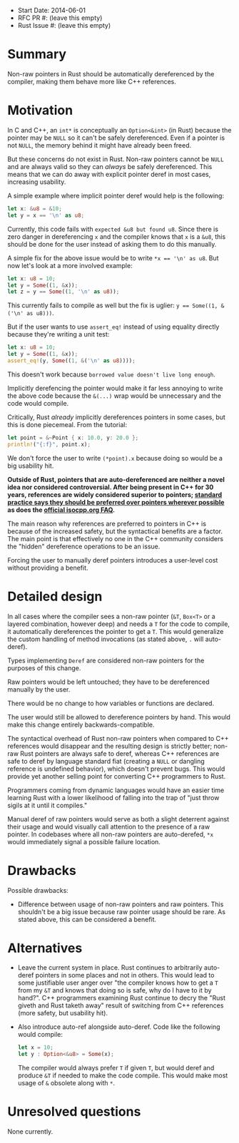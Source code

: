 - Start Date: 2014-06-01
- RFC PR #: (leave this empty)
- Rust Issue #: (leave this empty)

# Summary

Non-raw pointers in Rust should be automatically dereferenced by the compiler,
making them behave more like C++ references.

# Motivation

In C and C++, an `int*` is conceptually an `Option<&int>` (in Rust) because the
pointer may be `NULL` so it can't be safely dereferenced. Even if a pointer is
not `NULL`, the memory behind it might have already been freed.

But these concerns do not exist in Rust. Non-raw pointers cannot be `NULL` and
are always valid so they can _always_ be safely dereferenced. This means that we
can do away with explicit pointer deref in most cases, increasing usability.

A simple example where implicit pointer deref would help is the following:

```rust
let x: &u8 = &10;
let y = x == '\n' as u8;
```

Currently, this code fails with `expected &u8 but found u8`. Since there is zero
danger in dereferencing `x` and the compiler knows that `x` is a `&u8`, this
should be done for the user instead of asking them to do this manually.

A simple fix for the above issue would be to write `*x == '\n' as u8`. But now
let's look at a more involved example:

```rust
let x: u8 = 10;
let y = Some((1, &x));
let z = y == Some((1, '\n' as u8));
```

This currently fails to compile as well but the fix is uglier:
`y == Some((1, &('\n' as u8)))`.


But if the user wants to use `assert_eq!` instead of using equality directly
because they're writing a unit test:

```rust
let x: u8 = 10;
let y = Some((1, &x));
assert_eq!(y, Some((1, &('\n' as u8))));
```

This doesn't work because `borrowed value doesn't live long enough`.

Implicitly derefencing the pointer would make it far less annoying to write the
above code because the `&(...)` wrap would be unnecessary and the code would
compile.

Critically, Rust _already_ implicitly dereferences pointers in some cases, but
this is done piecemeal. From the tutorial:

```rust
let point = &~Point { x: 10.0, y: 20.0 };
println!("{:f}", point.x);
```

We don't force the user to write `(*point).x` because doing so would be a big
usability hit.

**Outside of Rust, pointers that are auto-dereferenced are neither a novel idea
nor considered controversial. After being present in C++ for 30 years,
references are widely considered superior to pointers; [standard practice says
they should be preferred over pointers wherever
possible](http://stackoverflow.com/a/7058373/1672783) as does the [official
isocpp.org FAQ](https://isocpp.org/wiki/faq/references#refs-vs-ptrs).**

The main reason why references are preferred to pointers in C++ is because of
the increased safety, but the syntactical benefits are a factor. The main point
is that effectively no one in the C++ community considers the "hidden"
dereference operations to be an issue.

Forcing the user to manually deref pointers introduces a user-level cost without
providing a benefit.

# Detailed design

In all cases where the compiler sees a non-raw pointer (`&T`, `Box<T>` or a
layered combination, however deep) and needs a `T` for the code to compile, it
automatically dereferences the pointer to get a `T`. This would generalize the
custom handling of method invocations (as stated above, `.` will auto-deref).

Types implementing `Deref` are considered non-raw pointers for the purposes of
this change.

Raw pointers would be left untouched; they have to be dereferenced manually by
the user.

There would be no change to how variables or functions are declared.

The user would still be allowed to dereference pointers by hand. This would make
this change entirely backwards-compatible.

The syntactical overhead of Rust non-raw pointers when compared to C++
references would disappear and the resulting design is strictly better; non-raw
Rust pointers are always safe to deref, whereas C++ references are safe to deref
by language standard fiat (creating a `NULL` or dangling reference is undefined
behavior), which doesn't prevent bugs. This would provide yet another selling
point for converting C++ programmers to Rust.

Programmers coming from dynamic languages would have an easier time learning
Rust with a lower likelihood of falling into the trap of "just throw sigils at
it until it compiles."

Manual deref of raw pointers would serve as both a slight deterrent against
their usage and would visually call attention to the presence of a raw pointer.
In codebases where all non-raw pointers are auto-derefed, `*x` would immediately
signal a possible failure location.

# Drawbacks

Possible drawbacks:

- Difference between usage of non-raw pointers and raw pointers. This shouldn't
  be a big issue because raw pointer usage should be rare. As stated above, this
  can be considered a benefit.

# Alternatives

- Leave the current system in place. Rust continues to arbitrarily auto-deref
  pointers in some places and not in others. This would lead to some justifiable
  user anger over "the compiler knows how to get a `T` from my `&T` and knows
  that doing so is safe, why do I have to it by hand?". C++ programmers
  examining Rust continue to decry the "Rust giveth and Rust taketh away"
  result of switching from C++ references (more safety, but usability hit).
- Also introduce auto-ref alongside auto-deref. Code like the following would
  compile:

    ```rust
    let x = 10;
    let y : Option<&u8> = Some(x);
    ```
  The compiler would always prefer `T` if given `T`, but would deref and produce
  `&T` if needed to make the code compile. This would make most usage of `&`
  obsolete along with `*`.

# Unresolved questions

None currently.
